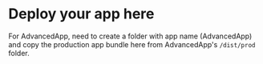 # Deploy your app here
For AdvancedApp, need to create a folder with app name (AdvancedApp) and copy the production app bundle here from AdvancedApp's `/dist/prod` folder.